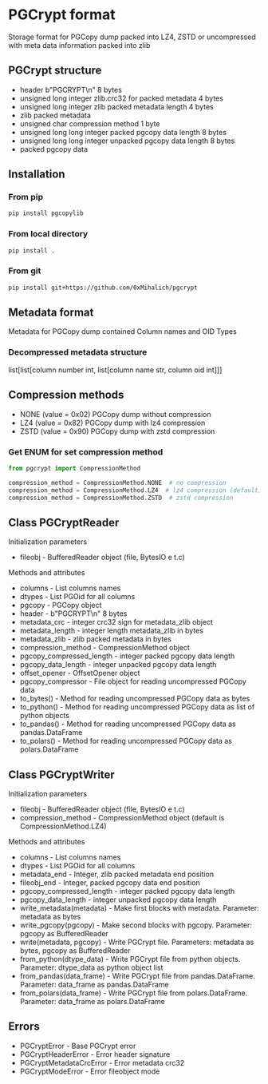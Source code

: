 # PGCrypt format

Storage format for PGCopy dump packed into LZ4, ZSTD or uncompressed with meta data information packed into zlib

## PGCrypt structure

- header b"PGCRYPT\n" 8 bytes
- unsigned long integer zlib.crc32 for packed metadata 4 bytes
- unsigned long integer zlib packed metadata length 4 bytes
- zlib packed metadata
- unsigned char compression method 1 byte
- unsigned long long integer packed pgcopy data length 8 bytes
- unsigned long long integer unpacked pgcopy data length 8 bytes
- packed pgcopy data

## Installation

### From pip

```bash
pip install pgcopylib
```

### From local directory

```bash
pip install .
```

### From git

```bash
pip install git+https://github.com/0xMihalich/pgcrypt
```

## Metadata format

Metadata for PGCopy dump contained Column names and OID Types

### Decompressed metadata structure

list[list[column number int, list[column name str, column oid int]]]

## Compression methods

- NONE (value = 0x02) PGCopy dump without compression
- LZ4 (value = 0x82) PGCopy dump with lz4 compression
- ZSTD (value = 0x90) PGCopy dump with zstd compression

### Get ENUM for set compression method

```python
from pgcrypt import CompressionMethod

compression_method = CompressionMethod.NONE  # no compression
compression_method = CompressionMethod.LZ4  # lz4 compression (default)
compression_method = CompressionMethod.ZSTD  # zstd compression
```

## Class PGCryptReader

Initialization parameters

- fileobj - BufferedReader object (file, BytesIO e t.c)

Methods and attributes

- columns - List columns names
- dtypes - List PGOid for all columns
- pgcopy - PGCopy object
- header - b"PGCRYPT\n" 8 bytes
- metadata_crc - integer crc32 sign for metadata_zlib object
- metadata_length - integer length metadata_zlib in bytes
- metadata_zlib - zlib packed metadata in bytes
- compression_method - CompressionMethod object
- pgcopy_compressed_length - integer packed pgcopy data length
- pgcopy_data_length - integer unpacked pgcopy data length
- offset_opener - OffsetOpener object
- pgcopy_compressor - File object for reading uncompressed PGCopy data
- to_bytes() - Method for reading uncompressed PGCopy data as bytes
- to_python() - Method for reading uncompressed PGCopy data as list of python objects
- to_pandas() - Method for reading uncompressed PGCopy data as pandas.DataFrame
- to_polars() - Method for reading uncompressed PGCopy data as polars.DataFrame

## Class PGCryptWriter

Initialization parameters

- fileobj - BufferedReader object (file, BytesIO e t.c)
- compression_method - CompressionMethod object (default is CompressionMethod.LZ4)

Methods and attributes

- columns - List columns names
- dtypes - List PGOid for all columns
- metadata_end - Integer, zlib packed metadata end position
- fileobj_end - Integer, packed pgcopy data end position
- pgcopy_compressed_length - integer packed pgcopy data length
- pgcopy_data_length - integer unpacked pgcopy data length
- write_metadata(metadata) - Make first blocks with metadata. Parameter: metadata as bytes
- write_pgcopy(pgcopy) - Make second blocks with pgcopy. Parameter: pgcopy as BufferedReader
- write(metadata, pgcopy) - Write PGCrypt file. Parameters: metadata as bytes, pgcopy as BufferedReader
- from_python(dtype_data) - Write PGCrypt file from python objects. Parameter: dtype_data as python object list
- from_pandas(data_frame) - Write PGCrypt file from pandas.DataFrame. Parameter: data_frame as pandas.DataFrame
- from_polars(data_frame) - Write PGCrypt file from polars.DataFrame. Parameter: data_frame as polars.DataFrame

## Errors

- PGCryptError - Base PGCrypt error
- PGCryptHeaderError - Error header signature
- PGCryptMetadataCrcError - Error metadata crc32
- PGCryptModeError - Error fileobject mode
